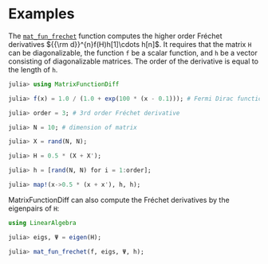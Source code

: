 # Examples

The [`mat_fun_frechet`](@ref) function computes the higher order Fréchet derivatives ${{\rm d}}^{n}f(H)h[1]\cdots h[n]$. It requires that the matrix `H` can be diagonalizable, the function `f` be a scalar function, and `h` be a vector consisting of diagonalizable matrices. The order of the derivative is equal to the length of `h`.

```julia
julia> using MatrixFunctionDiff

julia> f(x) = 1.0 / (1.0 + exp(100 * (x - 0.1))); # Fermi Dirac function

julia> order = 3; # 3rd order Fréchet derivative

julia> N = 10; # dimension of matrix

julia> X = rand(N, N);

julia> H = 0.5 * (X + X');

julia> h = [rand(N, N) for i = 1:order];

julia> map!(x->0.5 * (x + x'), h, h);
```

MatrixFunctionDiff can also compute the Fréchet derivatives by the eigenpairs of `H`:
```julia
using LinearAlgebra

julia> eigs, Ψ = eigen(H);

julia> mat_fun_frechet(f, eigs, Ψ, h);
```

